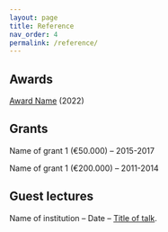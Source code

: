 ```yaml
---
layout: page
title: Reference
nav_order: 4
permalink: /reference/
---
```


## Awards

[Award Name](https://www.linktoinfoaboutaward.html) (2022)


## Grants

Name of grant 1 (€50.000) – 2015-2017

Name of grant 1 (€200.000) – 2011-2014


## Guest lectures

Name of institution – Date – [Title of talk](https://linktorecordoftalk).
